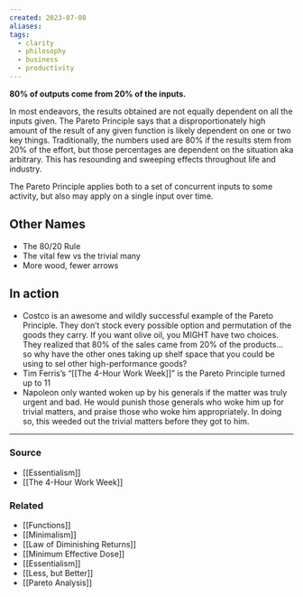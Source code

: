 ```yaml
---
created: 2023-07-08
aliases: 
tags:
  - clarity
  - philosophy
  - business
  - productivity
---
```

**80% of outputs come from 20% of the inputs.**

In most endeavors, the results obtained are not equally dependent on all the inputs given. The Pareto Principle says that a disproportionately high amount of the result of any given function is likely dependent on one or two key things. Traditionally, the numbers used are 80% if the results stem from 20% of the effort, but those percentages are dependent on the situation aka arbitrary. This has resounding and sweeping effects throughout life and industry.

The Pareto Principle applies both to a set of concurrent inputs to some activity, but also may apply on a single input over time. 

## Other Names

- The 80/20 Rule
- The vital few vs the trivial many
- More wood, fewer arrows

## In action

- Costco is an awesome and wildly successful example of the Pareto Principle. They don’t stock every possible option and permutation of the goods they carry. If you want olive oil, you MIGHT have two choices. They realized that 80% of the sales came from 20% of the products... so why have the other ones taking up shelf space that you could be using to sel other high-performance goods?
- Tim Ferris’s “[[The 4-Hour Work Week]]” is the Pareto Principle turned up to 11
- Napoleon only wanted woken up by his generals if the matter was truly urgent and bad. He would punish those generals who woke him up for trivial matters, and praise those who woke him appropriately. In doing so, this weeded out the trivial matters before they got to him.

****
### Source
- [[Essentialism]]
- [[The 4-Hour Work Week]]

### Related
- [[Functions]]
- [[Minimalism]]
- [[Law of Diminishing Returns]]
- [[Minimum Effective Dose]]
- [[Essentialism]]
- [[Less, but Better]]
- [[Pareto Analysis]]